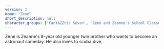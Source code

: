 ```yaml
---
version: 2
name: "Zene"
short_description: null
character_groups: ["FantaZZtic Seven", "Zene and Zeanne's School Classmates", "Zene and Zeanne's Family"]
---
```


Zene is Zeanne's 8-year old younger twin brother who wants to become an astronaut someday. He also loves to scuba dive.